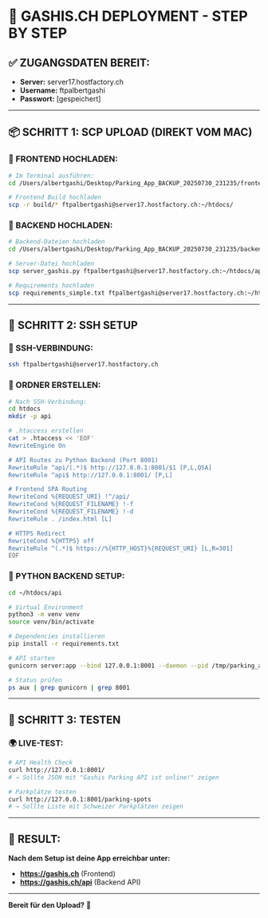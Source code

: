 # 🚀 **GASHIS.CH DEPLOYMENT - STEP BY STEP**

## ✅ **ZUGANGSDATEN BEREIT:**
- **Server:** server17.hostfactory.ch
- **Username:** ftpalbertgashi  
- **Passwort:** [gespeichert]

---

## 📦 **SCHRITT 1: SCP UPLOAD (DIREKT VOM MAC)**

### **🎨 FRONTEND HOCHLADEN:**
```bash
# Im Terminal ausführen:
cd /Users/albertgashi/Desktop/Parking_App_BACKUP_20250730_231235/frontend

# Frontend Build hochladen
scp -r build/* ftpalbertgashi@server17.hostfactory.ch:~/htdocs/
```

### **🐍 BACKEND HOCHLADEN:**
```bash
# Backend-Dateien hochladen
cd /Users/albertgashi/Desktop/Parking_App_BACKUP_20250730_231235/backend

# Server-Datei hochladen
scp server_gashis.py ftpalbertgashi@server17.hostfactory.ch:~/htdocs/api/server.py

# Requirements hochladen
scp requirements_simple.txt ftpalbertgashi@server17.hostfactory.ch:~/htdocs/api/requirements.txt
```

---

## 🔧 **SCHRITT 2: SSH SETUP**

### **🔗 SSH-VERBINDUNG:**
```bash
ssh ftpalbertgashi@server17.hostfactory.ch
```

### **📁 ORDNER ERSTELLEN:**
```bash
# Nach SSH-Verbindung:
cd htdocs
mkdir -p api

# .htaccess erstellen
cat > .htaccess << 'EOF'
RewriteEngine On

# API Routes zu Python Backend (Port 8001)
RewriteRule ^api/(.*)$ http://127.0.0.1:8001/$1 [P,L,QSA]
RewriteRule ^api$ http://127.0.0.1:8001/ [P,L]

# Frontend SPA Routing
RewriteCond %{REQUEST_URI} !^/api/
RewriteCond %{REQUEST_FILENAME} !-f
RewriteCond %{REQUEST_FILENAME} !-d
RewriteRule . /index.html [L]

# HTTPS Redirect
RewriteCond %{HTTPS} off
RewriteRule ^(.*)$ https://%{HTTP_HOST}%{REQUEST_URI} [L,R=301]
EOF
```

### **🐍 PYTHON BACKEND SETUP:**
```bash
cd ~/htdocs/api

# Virtual Environment
python3 -m venv venv
source venv/bin/activate

# Dependencies installieren
pip install -r requirements.txt

# API starten
gunicorn server:app --bind 127.0.0.1:8001 --daemon --pid /tmp/parking_api.pid

# Status prüfen
ps aux | grep gunicorn | grep 8001
```

---

## 🧪 **SCHRITT 3: TESTEN**

### **🌍 LIVE-TEST:**
```bash
# API Health Check
curl http://127.0.0.1:8001/
# → Sollte JSON mit "Gashis Parking API ist online!" zeigen

# Parkplätze testen
curl http://127.0.0.1:8001/parking-spots
# → Sollte Liste mit Schweizer Parkplätzen zeigen
```

---

## 🎉 **RESULT:**
**Nach dem Setup ist deine App erreichbar unter:**
- **https://gashis.ch** (Frontend)
- **https://gashis.ch/api** (Backend API)

---

**Bereit für den Upload?** 🚀
